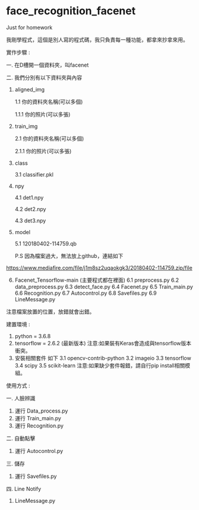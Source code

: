 # face_recognition_facenet
Just for homework

我剛學程式，這個是別人寫的程式碼，我只負責每一種功能，都拿來抄拿來用。

實作步驟 : 

一. 在D槽開一個資料夾，叫facenet

二. 我們分別有以下資料夾與內容

1. aligned_img

   1.1 你的資料夾名稱(可以多個)
   
      1.1.1 你的照片(可以多張)

2. train_img

   2.1 你的資料夾名稱(可以多個)
   
      2.1.1 你的照片(可以多張)

3. class 

   3.1 classifier.pkl

4. npy

   4.1 det1.npy
   
   4.2 det2.npy
   
   4.3 det3.npy

5. model 

   5.1 120180402-114759.qb
   
   P.S 因為檔案過大，無法放上github，連結如下
   
https://www.mediafire.com/file/j1m8sz2uqaokgk3/20180402-114759.zip/file

6. Facenet_Tensorflow-main (主要程式都在裡面)
   6.1 preprocess.py
   6.2 data_preprocess.py
   6.3 detect_face.py
   6.4 Facenet.py
   6.5 Train_main.py
   6.6 Recognition.py
   6.7 Autocontrol.py
   6.8 Savefiles.py
   6.9 LineMessage.py

注意檔案放置的位置，放錯就會出錯。

建置環境 : 
1. python = 3.6.8
2. tensorflow = 2.6.2 (最新版本)
注意:如果裝有Keras會造成與tensorflow版本衝突。
3. 安裝相關套件 如下
   3.1 opencv-contrib-python
   3.2 imageio
   3.3 tensorflow
   3.4 scipy
   3.5 scikit-learn
注意:如果缺少套件報錯，請自行pip install相關模組。

使用方式 :

一. 人臉辨識
1. 運行 Data_process.py
2. 運行 Train_main.py
3. 運行 Recognition.py

二. 自動點擊
1. 運行 Autocontrol.py

三. 儲存
1. 運行 Savefiles.py

四. Line Notify
1. LineMessage.py
